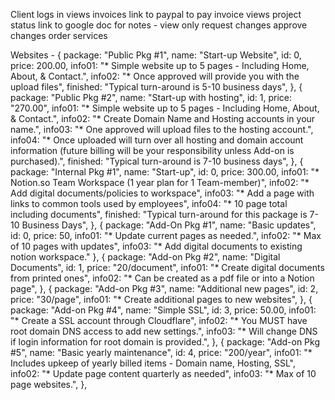 Client logs in
    views invoices
        link to paypal to pay invoice
    views project status
        link to google doc for notes - view only
        request changes
        approve changes
    order services




Websites - 
    {
        package: "Public Pkg #1",
        name: "Start-up Website",
        id: 0,
        price: 200.00,
        info01: "* Simple website up to 5 pages - Including Home, About, & Contact.",
        info02: "* Once approved will provide you with the upload files",
        finished: "Typical turn-around is 5-10 business days",
    },
    {
        package: "Public Pkg #2",
        name: "Start-up with hosting",
        id: 1,
        price: "270.00",
        info01: "* Simple website up to 5 pages - Including Home, About, & Contact.",
        info02: "* Create Domain Name and Hosting accounts in your name.",
        info03: "* One approved will upload files to the hosting account.",
        info04: "* Once uploaded will turn over all hosting and domain account information (future billing will be your responsibility unless Add-on is purchased).",
        finished: "Typical turn-around is 7-10 business days",
    },
        {
        package: "Internal Pkg #1",
        name: "Start-up",
        id: 0,
        price: 300.00,
        info01: "* Notion.so Team Workspace (1 year plan for 1 Team-member)",
        info02: "* Add digital documents/policies to workspace",
        info03: "* Add a page with links to common tools used by employees",
        info04: "* 10 page total including documents",
        finished: "Typical turn-around for this package is 7-10 Business Days",
    },
     {
        package: "Add-On Pkg #1",
        name: "Basic updates",
        id: 0,
        price: 50,
        info01: "* Update current pages as needed.",
        info02: "* Max of 10 pages with updates",
        info03: "* Add digital documents to existing notion workspace."
    },
    {
        package: "Add-on Pkg #2",
        name: "Digital Documents",
        id: 1,
        price: "20/document",
        info01: "* Create digital documents from printed ones",
        info02: "* Can be created as a pdf file or into a Notion page",
    },
    {
        package: "Add-on Pkg #3",
        name: "Additional new pages",
        id: 2,
        price: "30/page",
        info01: "* Create additional pages to new websites",
    },
    {
        package: "Add-on Pkg #4",
        name: "Simple SSL",
        id: 3,
        price: 50.00,
        info01: "* Create a SSL account through Cloudflare",
        info02: "* You MUST have root domain DNS access to add new settings.",
        info03: "* Will change DNS if login information for root domain is provided.",
    },
    {
        package: "Add-on Pkg #5",
        name: "Basic yearly maintenance",
        id: 4,
        price: "200/year",
        info01: "* Includes upkeep of yearly billed items - Domain name, Hosting, SSL",
        info02: "* Update page content quarterly as needed",
        info03: "* Max of 10 page websites.",
    },